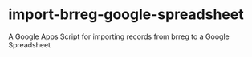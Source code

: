 # import-brreg-google-spreadsheet
A Google Apps Script for importing records from brreg to a Google Spreadsheet
